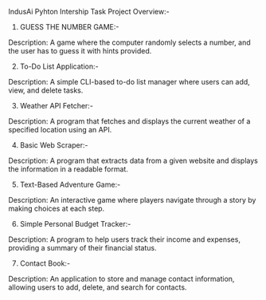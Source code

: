 IndusAi Pyhton Intership Task
Project Overview:-
1. GUESS THE NUMBER GAME:-

Description: A game where the computer randomly selects a number, and the user has to guess it with hints provided.

2. To-Do List Application:-

Description: A simple CLI-based to-do list manager where users can add, view, and delete tasks.

3. Weather API Fetcher:-

Description: A program that fetches and displays the current weather of a specified location using an API.

4. Basic Web Scraper:-

Description: A program that extracts data from a given website and displays the information in a readable format.

5. Text-Based Adventure Game:-

Description: An interactive game where players navigate through a story by making choices at each step.

6. Simple Personal Budget Tracker:-

Description: A program to help users track their income and expenses, providing a summary of their financial status.

7. Contact Book:-

Description: An application to store and manage contact information, allowing users to add, delete, and search for contacts.

